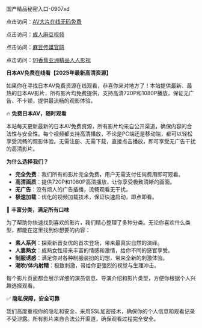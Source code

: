 国产精品秘密入口-0907xd

点击访问：<a href="https://heiliaowzu4ur.pages.dev">AV大片在线无码免费</a>

点击访问：<a href="https://heiliaozj3tjd.pages.dev">成人麻豆视频</a>

点击访问：<a href="https://heiliaoe8ajia.pages.dev">麻豆传媒官网</a>

点击访问：<a href="https://heiliaoxqkkct.pages.dev">91香蕉亚洲精品人人影视</a>

**日本AV免费在线看【2025年最新高清资源】**

如果你在寻找日本AV免费资源在线观看，恭喜你来对地方了！本站提供最新、最热的日本AV影片，所有影片均免费提供，支持高清720P和1080P播放，保证无广告、不卡顿，提供最流畅的观影体验。

🔥 **免费日本AV，随时观看**

本站每天更新最新的日本AV免费资源，所有影片均来自公开渠道，确保内容的合法性与安全性。每个视频都支持高清播放，不论是PC端还是移动端，都可以轻松享受流畅的观影体验。无需注册、无需下载，直接点击播放，即可享受无广告干扰的高清影片。

**为什么选择我们？**

- **完全免费**：我们所有的影片完全免费，用户无需支付任何费用即可观看。
- **高清画质**：提供720P和1080P高清播放，让你享受极致清晰的画面。
- **无广告**：没有烦人的广告插播，流畅观看无干扰。
- **极速加载**：优化的视频加载技术，保证快速启动，即点即看。

🧡 **丰富分类，满足所有口味**

为了帮助你快速找到喜欢的影片，我们精心整理了多种分类。无论你喜欢什么类型，都能在这里找到你想要的内容：

- **素人系列**：探索新晋女优的首次登场，带来最真实自然的演绎。
- **人妻熟女**：成熟女性带来丰富的情感和激情，给你不同的感官享受。
- **制服诱惑**：满足你对各种制服装扮的幻想，带来全新的刺激体验。
- **潮吹/体内射精**：极致刺激，带给你更强烈的视觉与生理冲击。

每个影片页面都会展示详细的演员信息、导演介绍和影片类型，方便你根据个人兴趣选择观看。

✅ **隐私保障，安全可靠**

我们高度重视你的隐私和安全，采用SSL加密技术，确保你的个人信息和观看记录不受泄露。所有影片来自合法公开渠道，确保观看过程完全安全。

<span style="display:none;">[Canonical link]( https://github.com/ad6602/45612 ）</span>
